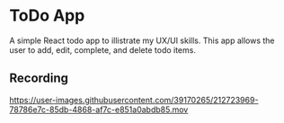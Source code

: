 # ToDo App
A simple React todo app to illistrate my UX/UI skills. This app allows the user to add, edit, complete, and delete todo items. 

## Recording
https://user-images.githubusercontent.com/39170265/212723969-78786e7c-85db-4868-af7c-e851a0abdb85.mov

